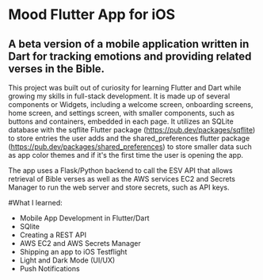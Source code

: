# Mood Flutter App for iOS

## A beta version of a mobile application written in Dart for tracking emotions and providing related verses in the Bible.


This project was built out of curiosity for learning Flutter and Dart while growing my skills in full-stack development. It is made up of several components or Widgets, including a welcome screen, onboarding screens, home screen, and settings screen, with smaller components, such as buttons and containers, embedded in each page. It utilizes an SQLite database with the sqflite Flutter package (https://pub.dev/packages/sqflite) to store entries the user adds and the shared_preferences flutter package (https://pub.dev/packages/shared_preferences) to store smaller data such as app color themes and if it's the first time the user is opening the app. 

The app uses a Flask/Python backend to call the ESV API that allows retrieval of Bible verses as well as the AWS services EC2 and Secrets Manager to run the web server and store secrets, such as API keys. 

#What I learned:
- Mobile App Development in Flutter/Dart
- SQlite
- Creating a REST API
- AWS EC2 and AWS Secrets Manager
- Shipping an app to iOS Testflight
- Light and Dark Mode (UI/UX)
- Push Notifications

